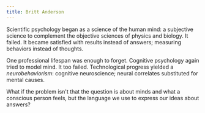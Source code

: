 ```yaml
---
title: Britt Anderson
---
```


Scientific psychology began as a science of the human mind: a subjective science to complement the objective sciences of physics and biology. It failed. It became satisfied with results instead of answers; measuring behaviors instead of thoughts. 

One professional lifespan was enough to forget. Cognitive psychology again tried to model mind. It too failed. Technological progress yielded a *neurobehaviorism*: cognitive neuroscience; neural correlates substituted for mental causes. 

What if the problem isn't that the question is about minds and what a conscious person feels, but the language we use to express our ideas about answers?



